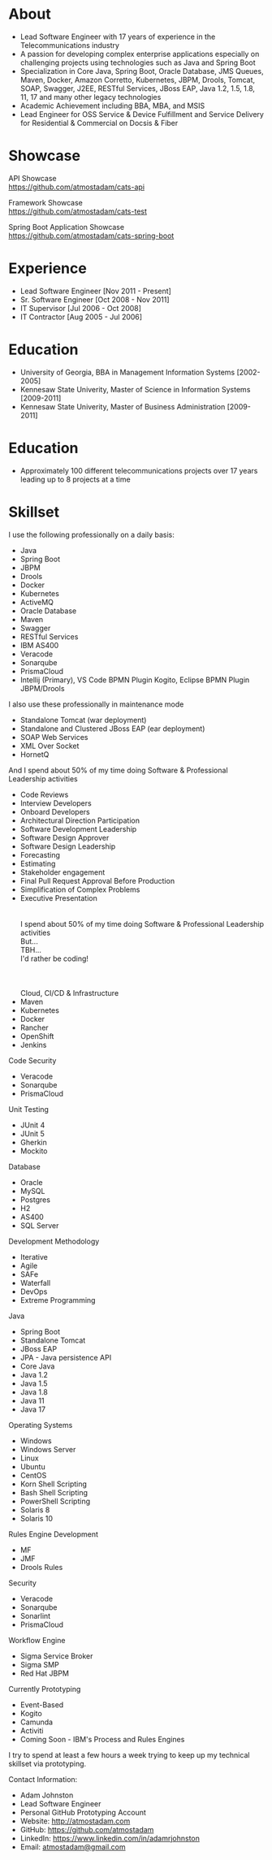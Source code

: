 # About

 - Lead Software Engineer with 17 years of experience in the Telecommunications industry
 - A passion for developing complex enterprise applications especially on challenging projects using technologies such as Java and Spring Boot
 - Specialization in Core Java, Spring Boot, Oracle Database, JMS Queues, Maven, Docker, Amazon Corretto, Kubernetes, JBPM, Drools, Tomcat, SOAP, Swagger, J2EE, RESTful Services, JBoss EAP, Java 1.2, 1.5, 1.8, 11, 17 and many other legacy technologies
 - Academic Achievement including BBA, MBA, and MSIS
 - Lead Engineer for OSS Service & Device Fulfillment and Service Delivery for Residential & Commercial on Docsis & Fiber

# Showcase

API Showcase<br/>
<https://github.com/atmostadam/cats-api>

Framework Showcase<br/>
<https://github.com/atmostadam/cats-test>

Spring Boot Application Showcase<br/>
<https://github.com/atmostadam/cats-spring-boot>

# Experience
 - Lead Software Engineer [Nov 2011 - Present]
 - Sr. Software Engineer [Oct 2008 - Nov 2011]
 - IT Supervisor [Jul 2006 - Oct 2008]
 - IT Contractor [Aug 2005 - Jul 2006]

# Education
 - University of Georgia, BBA in Management Information Systems [2002-2005]
 - Kennesaw State Univerity, Master of Science in Information Systems [2009-2011]
 - Kennesaw State Univerity, Master of Business Administration [2009-2011]

# Education
 - Approximately 100 different telecommunications projects over 17 years leading up to 8 projects at a time

# Skillset

I use the following professionally on a daily basis:
- Java
- Spring Boot
- JBPM
- Drools
- Docker
- Kubernetes
- ActiveMQ
- Oracle Database
- Maven
- Swagger
- RESTful Services
- IBM AS400
- Veracode
- Sonarqube
- PrismaCloud
- Intellij (Primary), VS Code BPMN Plugin Kogito, Eclipse BPMN Plugin JBPM/Drools

I also use these professionally in maintenance mode
- Standalone Tomcat (war deployment)
- Standalone and Clustered JBoss EAP (ear deployment)
- SOAP Web Services
- XML Over Socket
- HornetQ

And I spend about 50% of my time doing Software & Professional Leadership activities
- Code Reviews
- Interview Developers
- Onboard Developers
- Architectural Direction Participation
- Software Development Leadership
- Software Design Approver
- Software Design Leadership
- Forecasting
- Estimating
- Stakeholder engagement
- Final Pull Request Approval Before Production
- Simplification of Complex Problems
- Executive Presentation
  <br/></br></br>
I spend about 50% of my time doing Software & Professional Leadership activities</br>
But...</br>
TBH...</br>
I'd rather be coding!</br>
  <br/></br></br>
  Cloud, CI/CD & Infrastructure
- Maven
- Kubernetes
- Docker
- Rancher
- OpenShift
- Jenkins

Code Security
- Veracode
- Sonarqube
- PrismaCloud

Unit Testing
- JUnit 4
- JUnit 5
- Gherkin
- Mockito

Database
- Oracle
- MySQL
- Postgres
- H2
- AS400
- SQL Server

Development Methodology
- Iterative
- Agile
- SAFe
- Waterfall
- DevOps
- Extreme Programming

Java
- Spring Boot
- Standalone Tomcat
- JBoss EAP
- JPA - Java persistence API
- Core Java
- Java 1.2
- Java 1.5
- Java 1.8
- Java 11
- Java 17

Operating Systems
- Windows
- Windows Server
- Linux
- Ubuntu
- CentOS
- Korn Shell Scripting
- Bash Shell Scripting
- PowerShell Scripting
- Solaris 8
- Solaris 10

Rules Engine Development
- MF
- JMF
- Drools Rules

Security
- Veracode
- Sonarqube
- Sonarlint
- PrismaCloud

Workflow Engine
- Sigma Service Broker
- Sigma SMP
- Red Hat JBPM

Currently Prototyping
- Event-Based
- Kogito
- Camunda
- Activiti
- Coming Soon - IBM's Process and Rules Engines

I try to spend at least a few hours a week trying to keep up my technical skillset via prototyping.

Contact Information:

- Adam Johnston
- Lead Software Engineer
- Personal GitHub Prototyping Account
- Website: <http://atmostadam.com>
- GitHub: <https://github.com/atmostadam>
- LinkedIn: <https://www.linkedin.com/in/adamrjohnston>
- Email: atmostadam@gmail.com
